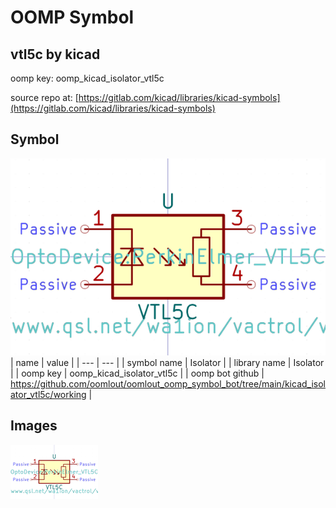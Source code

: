 # OOMP Symbol  
## vtl5c  by kicad  
  
oomp key: oomp_kicad_isolator_vtl5c  
  
source repo at: [https://gitlab.com/kicad/libraries/kicad-symbols](https://gitlab.com/kicad/libraries/kicad-symbols)  
## Symbol  
  
[![working.png](working_600.png)](working.png)  
| name | value | 
| --- | --- | 
| symbol name | Isolator | 
| library name | Isolator | 
| oomp key | oomp_kicad_isolator_vtl5c | 
| oomp bot github | https://github.com/oomlout/oomlout_oomp_symbol_bot/tree/main/kicad_isolator_vtl5c/working | 
## Images  
  
[![working.png](working_140.png)](working.png)  
